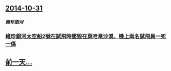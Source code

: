## [2014-10-31](/zh/news/2014/10/31/index.md)

##### 維珍銀河
### [維珍銀河太空船2號在試飛時墜毀在莫哈韋沙漠，機上兩名試飛員一死一傷](/zh/news/2014/10/31/維珍銀河太空船2號在試飛時墜毀在莫哈韋沙漠-機上兩名試飛員一死一傷.md)
## [前一天...](/zh/news/2014/10/30/index.md)

